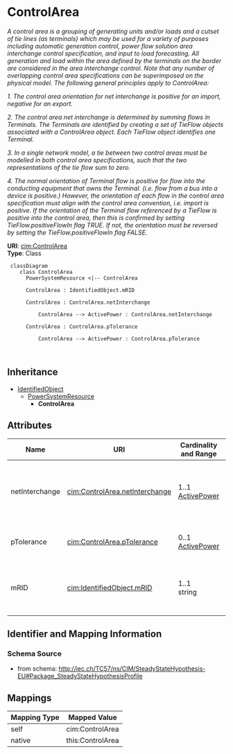 # ControlArea


_A control area is a grouping of generating units and/or loads and a cutset of tie lines (as terminals) which may be used for a variety of purposes including automatic generation control, power flow solution area interchange control specification, and input to load forecasting. All generation and load within the area defined by the terminals on the border are considered in the area interchange control. Note that any number of overlapping control area specifications can be superimposed on the physical model. The following general principles apply to ControlArea:_

_1.  The control area orientation for net interchange is positive for an import, negative for an export._

_2.  The control area net interchange is determined by summing flows in Terminals. The Terminals are identified by creating a set of TieFlow objects associated with a ControlArea object. Each TieFlow object identifies one Terminal._

_3.  In a single network model, a tie between two control areas must be modelled in both control area specifications, such that the two representations of the tie flow sum to zero._

_4.  The normal orientation of Terminal flow is positive for flow into the conducting equipment that owns the Terminal. (i.e. flow from a bus into a device is positive.) However, the orientation of each flow in the control area specification must align with the control area convention, i.e. import is positive. If the orientation of the Terminal flow referenced by a TieFlow is positive into the control area, then this is confirmed by setting TieFlow.positiveFlowIn flag TRUE. If not, the orientation must be reversed by setting the TieFlow.positiveFlowIn flag FALSE._





**URI**: [cim:ControlArea](http://iec.ch/TC57/CIM100#ControlArea)<br />
**Type**: Class




```mermaid
 classDiagram
    class ControlArea
      PowerSystemResource <|-- ControlArea
      
      ControlArea : IdentifiedObject.mRID
        
      ControlArea : ControlArea.netInterchange
        
          ControlArea --> ActivePower : ControlArea.netInterchange
        
      ControlArea : ControlArea.pTolerance
        
          ControlArea --> ActivePower : ControlArea.pTolerance
        
      
```





## Inheritance
* [IdentifiedObject](IdentifiedObject.md)
    * [PowerSystemResource](PowerSystemResource.md)
        * **ControlArea**



## Attributes


| Name | URI | Cardinality and Range | Description | Inheritance |
| ---  | --- | --- | --- | --- |
| netInterchange | [cim:ControlArea.netInterchange](http://iec.ch/TC57/CIM100#ControlArea.netInterchange) | 1..1 <br />  [ActivePower](ActivePower.md)  | The specified positive net interchange into the control area, i | direct |
| pTolerance | [cim:ControlArea.pTolerance](http://iec.ch/TC57/CIM100#ControlArea.pTolerance) | 0..1 <br />  [ActivePower](ActivePower.md)  | Active power net interchange tolerance | direct |
| mRID | [cim:IdentifiedObject.mRID](http://iec.ch/TC57/CIM100#IdentifiedObject.mRID) | 1..1 <br />  string  | Master resource identifier issued by a model authority | [IdentifiedObject](IdentifiedObject.md) |









## Identifier and Mapping Information







### Schema Source


* from schema: http://iec.ch/TC57/ns/CIM/SteadyStateHypothesis-EU#Package_SteadyStateHypothesisProfile





## Mappings

| Mapping Type | Mapped Value |
| ---  | ---  |
| self | cim:ControlArea |
| native | this:ControlArea |




